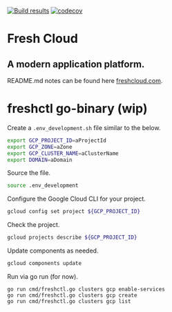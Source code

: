 [![Build results](https://github.com/initialcapacity/freshcloud/workflows/build/badge.svg)](https://github.com/initialcapacity/freshcloud/actions)
[![codecov](https://codecov.io/gh/initialcapacity/freshcloud/branch/main/graph/badge.svg)](https://codecov.io/gh/initialcapacity/freshcloud)

# Fresh Cloud

## A modern application platform.

README.md notes can be found here [freshcloud.com](https://www.freshcloud.com).

# freshctl go-binary (wip)

Create a `.env_development.sh` file similar to the below.

```bash
export GCP_PROJECT_ID=aProjectId
export GCP_ZONE=aZone
export GCP_CLUSTER_NAME=aClusterName
export DOMAIN=aDomain
```

Source the file.

```bash
source .env_development
```

Configure the Google Cloud CLI for your project.

```bash
gcloud config set project ${GCP_PROJECT_ID}
```

Check the project.

```bash
gcloud projects describe ${GCP_PROJECT_ID}
```

Update components as needed.

```bash
gcloud components update
```

Run via go run (for now).

```base
go run cmd/freshctl.go clusters gcp enable-services
go run cmd/freshctl.go clusters gcp create
go run cmd/freshctl.go clusters gcp list
```
